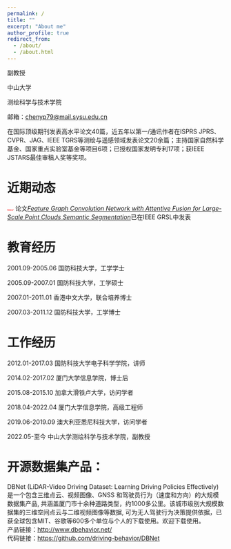 ```yaml
---
permalink: /
title: ""
excerpt: "About me"
author_profile: true
redirect_from: 
  - /about/
  - /about.html
---
```

副教授  

中山大学  

测绘科学与技术学院  

邮箱：chenyp79@mail.sysu.edu.cn

在国际顶级期刊发表高水平论文40篇，近五年以第一/通讯作者在ISPRS JPRS、 CVPR、JAG、IEEE TGRS等测绘与遥感领域发表论文20余篇；主持国家自然科学基金、国家重点实验室基金等项目6项；已授权国家发明专利17项；获IEEE JSTARS最佳审稿人奖等奖项。

近期动态
======
<span style="color: red;font-size: 5;font-style: italic;">News!</span>  论文[_Feature Graph Convolution Network with Attentive Fusion for Large-Scale Point Clouds Semantic Segmentation_](https://ieeexplore.ieee.org/abstract/document/10217158)已在IEEE GRSL中发表


教育经历
======
2001.09-2005.06  国防科技大学，工学学士

2005.09-2007.01  国防科技大学，工学硕士

2007.01-2011.01  香港中文大学，联合培养博士

2007.03-2011.12  国防科技大学，工学博士 

工作经历
======
2012.01-2017.03  国防科技大学电子科学学院，讲师

2014.02-2017.02  厦门大学信息学院，博士后

2015.08-2015.10  加拿大滑铁卢大学，访问学者

2018.04-2022.04  厦门大学信息学院，高级工程师

2019.06-2019.09  澳大利亚悉尼科技大学，访问学者

2022.05-至今     中山大学测绘科学与技术学院，副教授


开源数据集产品：
======
DBNet (LiDAR-Video Driving Dataset: Learning Driving Policies Effectively) 是一个包含三维点云、视频图像、GNSS 和驾驶员行为（速度和方向）的大规模数据集产品, 共涵盖厦门市十余种道路类型，约1000多公里。该城市级别大规模数据集的三维空间点云与二维视频图像等数据, 可为无人驾驶行为决策提供依据，已获全球包含MIT、谷歌等600多个单位与个人的下载使用。欢迎下载使用。  
产品链接：http://www.dbehavior.net/  
代码链接：https://github.com/driving-behavior/DBNet
